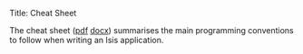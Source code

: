 Title: Cheat Sheet

[//]: # (content copied to _user-guide_xxx)

The cheat sheet ([pdf](resources/IsisCheatSheet.pdf) [docx](resources/IsisCheatSheet.docx)) summarises the main programming conventions to follow when writing an Isis application.
